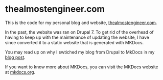 # thealmostengineer.com 

This is the code for my personal blog and website,
[thealmostengineer.com](http://thealmostengineer.com). 

In the past, the website was ran on Drupal 7. To get rid of the overhead of 
having to keep up with the maintenance of updating the website, 
I have since converted it to a static website that is generated with MKDocs. 

You may read up on why I swtiched my blog from Drupal to MkDocs in my 
[blog post](http://thealmostengineer.com/technology/2019.12.21-switched-blog-from-drupal-to-mkdocs/).

If you want to know more about MKDocs, you can visit the MKDocs website at 
[mkdocs.org](https://mkdocs.org).
